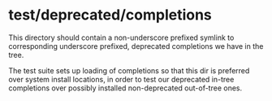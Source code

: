 # test/deprecated/completions

This directory should contain a non-underscore prefixed symlink to
corresponding underscore prefixed, deprecated completions we have in the tree.

The test suite sets up loading of completions so that this dir is preferred
over system install locations, in order to test our deprecated in-tree
completions over possibly installed non-deprecated out-of-tree ones.

